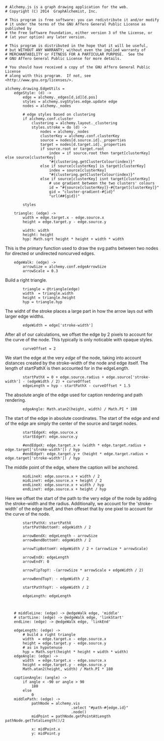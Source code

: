     # Alchemy.js is a graph drawing application for the web.
    # Copyright (C) 2014  GraphAlchemist, Inc.

    # This program is free software: you can redistribute it and/or modify
    # it under the terms of the GNU Affero General Public License as published by
    # the Free Software Foundation, either version 3 of the License, or
    # (at your option) any later version.

    # This program is distributed in the hope that it will be useful,
    # but WITHOUT ANY WARRANTY; without even the implied warranty of
    # MERCHANTABILITY or FITNESS FOR A PARTICULAR PURPOSE.  See the
    # GNU Affero General Public License for more details.

    # You should have received a copy of the GNU Affero General Public License
    # along with this program.  If not, see <http://www.gnu.org/licenses/>.

    alchemy.drawing.EdgeUtils =
        edgeStyle: (d) ->
            edge = alchemy._edges[d.id][d.pos]
            styles = alchemy.svgStyles.edge.update edge
            nodes = alchemy._nodes

            # edge styles based on clustering
            if alchemy.conf.cluster
                clustering = alchemy.layout._clustering
                styles.stroke = do (d) ->
                    nodes = alchemy._nodes
                    clusterKey = alchemy.conf.clusterKey
                    source = nodes[d.source.id]._properties
                    target = nodes[d.target.id]._properties
                    if source.root or target.root
                        index = if source.root then target[clusterKey] else source[clusterKey]
                        "#{clustering.getClusterColour(index)}"
                    else if source[clusterKey] is target[clusterKey]
                        index = source[clusterKey]
                        "#{clustering.getClusterColour(index)}"
                    else if source[clusterKey] isnt target[clusterKey]
                        # use gradient between the two clusters' colours
                        id = "#{source[clusterKey]}-#{target[clusterKey]}"
                        gid = "cluster-gradient-#{id}"
                        "url(##{gid})"

            styles

        triangle: (edge) ->
            width = edge.target.x - edge.source.x
            height = edge.target.y - edge.source.y

            width: width
            height: height
            hyp: Math.sqrt height * height + width * width

This is the primary function used to draw the svg paths between
two nodes for directed or undirected noncurved edges. 

        edgeWalk: (edge) ->
            arrowSize = alchemy.conf.edgeArrowSize
            arrowScale = 0.3
            
Build a right triangle.

            triangle = @triangle(edge)
            width  = triangle.width
            height = triangle.height
            hyp = triangle.hyp

The widht of the stroke places a large part in how the arrow lays out with larger edge widths.

            edgeWidth = edge['stroke-width']

After all of our calculations, we offset the edge by 2 pixels to account for the curve of the node.
This typically is only noticable with opaque styles.

            curveOffset = 2

We start the edge at the very *edge* of the node, taking into account distances created by the stroke-width of the node
and edge itself.  The length of startPathX is then accounted for in the edgeLength.

            startPathX = 0 + edge.source.radius + edge.source['stroke-width'] - (edgeWidth / 2) + curveOffset
            edgeLength = hyp - startPathX - curveOffset * 1.5


The absolute angle of the edge used for caption rendering and
path rendering.

            edgeAngle: Math.atan2(height, width) / Math.PI * 180

The start of the edge in absolute coordinates.  The start of the edge and end
of the edge are simply the center of the source and target nodes.

            startEdgeX: edge.source.x
            startEdgeY: edge.source.y

            #endEdgeX: edge.target.x + (width * edge.target.radius + edge.target['stroke-width']) / hyp
            #endEdgeY: edge.target.y + (height * edge.target.radius + edge.target['stroke-width']) / hyp

The middle point of the edge, where the caption will be anchored.

            midLineX: edge.source.x + width / 2
            midLineY: edge.source.x + height / 2
            endLineX: edge.source.x + width / hyp
            endLineY: edge.source.x + height / hyp
            
Here we offset the start of the path to the very edge of the node by adding the stroke-width and the radius.
Additionally, we account for the 'stroke-width' of the edge itself, and then offeset that by one pixel to account
for the curve of the node.

            startPathX: startPathX
            startPathBottomY: edgeWidth / 2
            
            arrowBendX: edgeLength - arrowSize
            arrowBendBottomY: edgeWidth / 2
            
            arrowTipBottomY: edgeWidth / 2 + (arrowSize * arrowScale)
            
            arrowEndX: edgeLength
            arrowEndY: 0
            
            arrowTipTopY: -(arrowSize * arrowScale + edgeWidth / 2)
            
            arrowBendTopY: - edgeWidth / 2

            startPathTopY: - edgeWidth / 2

            edgeLength: edgeLength

        

        # middleLine: (edge) -> @edgeWalk edge, 'middle'
        # startLine: (edge) -> @edgeWalk edge, 'linkStart'
        endLine: (edge) -> @edgeWalk edge, 'linkEnd'
        
        edgeLength: (edge) ->
            # build a right triangle
            width  = edge.target.x - edge.source.x
            height = edge.target.y - edge.source.y
            # as in hypotenuse 
            hyp = Math.sqrt(height * height + width * width)
        edgeAngle: (edge) ->
            width  = edge.target.x - edge.source.x
            height = edge.target.y - edge.source.y
            Math.atan2(height, width) / Math.PI * 180
        
        captionAngle: (angle) ->
            if angle < -90 or angle > 90
                180
            else
                0
        middlePath: (edge) ->
                pathNode = alchemy.vis
                                  .select "#path-#{edge.id}"
                                  .node()
                midPoint = pathNode.getPointAtLength pathNode.getTotalLength()/2
     
                x: midPoint.x
                y: midPoint.y